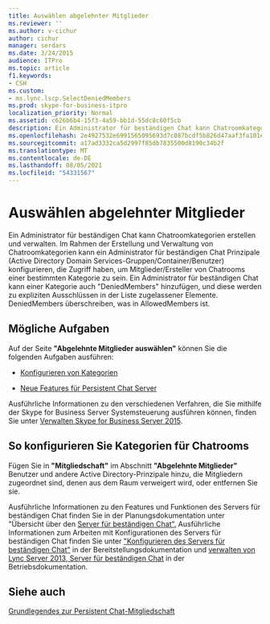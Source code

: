 ```yaml
---
title: Auswählen abgelehnter Mitglieder
ms.reviewer: ''
ms.author: v-cichur
author: cichur
manager: serdars
ms.date: 3/24/2015
audience: ITPro
ms.topic: article
f1.keywords:
- CSH
ms.custom:
- ms.lync.lscp.SelectDeniedMembers
ms.prod: skype-for-business-itpro
localization_priority: Normal
ms.assetid: c626b6b4-15f3-4a59-bb1d-55dc8c60f5cb
description: Ein Administrator für beständigen Chat kann Chatroomkategorien erstellen und verwalten. Im Rahmen der Erstellung und Verwaltung von Chatroomkategorien kann ein Administrator für beständigen Chat Prinzipale (Active Directory Domain Services-Gruppen/Container/Benutzer) konfigurieren, die Zugriff haben, um Mitglieder/Ersteller von Chatrooms einer bestimmten Kategorie zu sein. Ein Administrator für beständigen Chat kann einer Kategorie auch "DeniedMembers" hinzufügen, und diese werden zu expliziten Ausschlüssen in der Liste zugelassener Elemente. DeniedMembers überschreiben, was in AllowedMembers ist.
ms.openlocfilehash: 2e4927532e6991565095693d7c087bcdf5b826d47aaf3fa101e30cecced7664a
ms.sourcegitcommit: a17ad3332ca5d2997f85db7835500d8190c34b2f
ms.translationtype: MT
ms.contentlocale: de-DE
ms.lasthandoff: 08/05/2021
ms.locfileid: "54331567"
---
```

# <a name="select-denied-members"></a>Auswählen abgelehnter Mitglieder

Ein Administrator für beständigen Chat kann Chatroomkategorien erstellen und verwalten. Im Rahmen der Erstellung und Verwaltung von Chatroomkategorien kann ein Administrator für beständigen Chat Prinzipale (Active Directory Domain Services-Gruppen/Container/Benutzer) konfigurieren, die Zugriff haben, um Mitglieder/Ersteller von Chatrooms einer bestimmten Kategorie zu sein. Ein Administrator für beständigen Chat kann einer Kategorie auch "DeniedMembers" hinzufügen, und diese werden zu expliziten Ausschlüssen in der Liste zugelassener Elemente. DeniedMembers überschreiben, was in AllowedMembers ist.

## <a name="tasks-that-you-can-perform"></a>Mögliche Aufgaben

Auf der Seite **"Abgelehnte Mitglieder auswählen"** können Sie die folgenden Aufgaben ausführen:

- [Konfigurieren von Kategorien](/previous-versions/office/lync-server-2013/lync-server-2013-configure-categories)

- [Neue Features für Persistent Chat Server](/previous-versions/office/lync-server-2013/lync-server-2013-new-persistent-chat-server-features)

Ausführliche Informationen zu den verschiedenen Verfahren, die Sie mithilfe der Skype for Business Server Systemsteuerung ausführen können, finden Sie unter [Verwalten Skype for Business Server 2015](../../manage/manage.md).

## <a name="to-configure-categories-for-chat-rooms"></a>So konfigurieren Sie Kategorien für Chatrooms

Fügen Sie in **"Mitgliedschaft"** im Abschnitt **"Abgelehnte Mitglieder"** Benutzer und andere Active Directory-Prinzipale hinzu, die Mitgliedern zugeordnet sind, denen aus dem Raum verweigert wird, oder entfernen Sie sie.


Ausführliche Informationen zu den Features und Funktionen des Servers für beständigen Chat finden Sie in der Planungsdokumentation unter "Übersicht über den [Server für beständigen Chat".](/previous-versions/office/lync-server-2013/lync-server-2013-overview-of-persistent-chat-server) Ausführliche Informationen zum Arbeiten mit Konfigurationen des Servers für beständigen Chat finden Sie unter ["Konfigurieren des Servers für beständigen Chat"](/previous-versions/office/lync-server-2013/lync-server-2013-configuring-persistent-chat-server) in der Bereitstellungsdokumentation und [verwalten von Lync Server 2013, Server für beständigen Chat](/previous-versions/office/lync-server-2013/managing-lync-server-2013-persistent-chat-server) in der Betriebsdokumentation.

## <a name="see-also"></a>Siehe auch

[Grundlegendes zur Persistent Chat-Mitgliedschaft](/previous-versions/office/lync-server-2013/understanding-persistent-chat-membership)